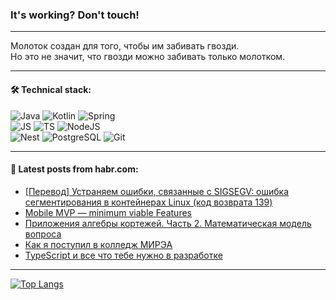 ### It's working? Don't touch!

---
Молоток создан для того, чтобы им забивать гвозди. <br>
Но это не значит, что гвозди можно забивать только молотком.

---

#### 🛠️ Technical stack:

![Java](https://img.shields.io/badge/Java-informational?logo=Oracle&style=flat&logoColor=white&color=FF4500)
![Kotlin](https://img.shields.io/badge/Kotlin-informational?logo=Kotlin&style=flat&logoColor=white&color=774D97)
![Spring](https://img.shields.io/badge/SpringBoot-informational?logo=SpringBoot&style=flat&logoColor=white&color=6DB33F) <br>
![JS](https://img.shields.io/badge/JS-informational?logo=javaScript&style=flat&logoColor=black&color=F7Df1E)
![TS](https://img.shields.io/badge/TypeScript-informational?logo=typeScript&style=flat&logoColor=black&color=0667A8)
![NodeJS](https://img.shields.io/badge/NodeJS-informational?logo=node.js&style=flat&logoColor=white&color=70A760) <br>
![Nest](https://img.shields.io/badge/NestJS-informational?logo=NestJS&style=flat&logoColor=white&color=E0234E)
![PostgreSQL](https://img.shields.io/badge/PostgreSQL-informational?logo=PostgreSQL&style=flat&logoColor=white&color=DAA520)
![Git](https://img.shields.io/badge/Git-informational?logo=git&style=flat&logoColor=white&color=778899)

___

#### 💬 Latest posts from habr.com:

<!-- BLOG-POST-LIST:START -->
- [[Перевод] Устраняем ошибки, связанные с SIGSEGV: ошибка сегментирования в контейнерах Linux &lpar;код возврата 139&rpar;](https://habr.com/ru/companies/timeweb/articles/763062/?utm_source=habrahabr&utm_medium=rss&utm_campaign=763062)
- [Mobile MVP — minimum viable Features](https://habr.com/ru/articles/763082/?utm_source=habrahabr&utm_medium=rss&utm_campaign=763082)
- [Приложения алгебры кортежей. Часть 2. Математическая модель вопроса](https://habr.com/ru/articles/763004/?utm_source=habrahabr&utm_medium=rss&utm_campaign=763004)
- [Как я поступил в колледж МИРЭА](https://habr.com/ru/articles/763064/?utm_source=habrahabr&utm_medium=rss&utm_campaign=763064)
- [TypeScript и все что тебе нужно в разработке](https://habr.com/ru/articles/762902/?utm_source=habrahabr&utm_medium=rss&utm_campaign=762902)
<!-- BLOG-POST-LIST:END -->

---
[![Top Langs](https://github-readme-stats-git-master-advtsetting-gmailcom.vercel.app/api/top-langs/?username=zloylis&langs_count=10&hide_title=false&title_color=e6edf3&size_weight=0.5&count_weight=0.5&layout=compact&hide_border=true&theme=dracula)](https://github.com/zloylis)

<!-- ![GitHub stats](https://github-readme-stats-git-master-advtsetting-gmailcom.vercel.app/api?username=zloylis&show_icons=true&hide_border=true&theme=dracula&hide_title=true&include_all_commits=true&count_private=true&hide=contribs&hide_rank=true) -->
